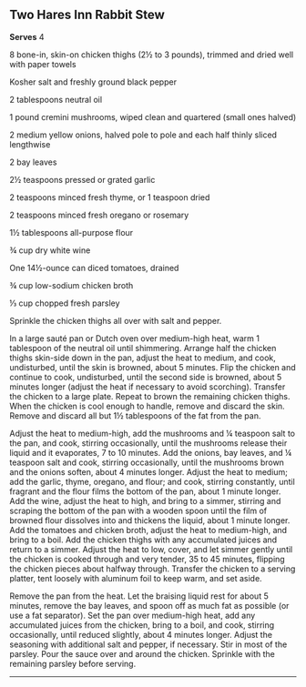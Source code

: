 ﻿## Two Hares Inn Rabbit Stew

**Serves** 4

8 bone-in, skin-on chicken thighs (2½ to 3 pounds), trimmed and dried well with paper towels

Kosher salt and freshly ground black pepper

2 tablespoons neutral oil

1 pound cremini mushrooms, wiped clean and quartered (small ones halved)

2 medium yellow onions, halved pole to pole and each half thinly sliced lengthwise

2 bay leaves

2½ teaspoons pressed or grated garlic

2 teaspoons minced fresh thyme, or 1 teaspoon dried

2 teaspoons minced fresh oregano or rosemary

1½ tablespoons all-purpose flour

¾ cup dry white wine

One 14½-ounce can diced tomatoes, drained

¾ cup low-sodium chicken broth

⅓ cup chopped fresh parsley

Sprinkle the chicken thighs all over with salt and pepper.

In a large sauté pan or Dutch oven over medium-high heat, warm 1 tablespoon of the neutral oil until shimmering. Arrange half the chicken thighs skin-side down in the pan, adjust the heat to medium, and cook, undisturbed, until the skin is browned, about 5 minutes. Flip the chicken and continue to cook, undisturbed, until the second side is browned, about 5 minutes longer (adjust the heat if necessary to avoid scorching). Transfer the chicken to a large plate. Repeat to brown the remaining chicken thighs. When the chicken is cool enough to handle, remove and discard the skin. Remove and discard all but 1½ tablespoons of the fat from the pan.

Adjust the heat to medium-high, add the mushrooms and ¼ teaspoon salt to the pan, and cook, stirring occasionally, until the mushrooms release their liquid and it evaporates, 7 to 10 minutes. Add the onions, bay leaves, and ¼ teaspoon salt and cook, stirring occasionally, until the mushrooms brown and the onions soften, about 4 minutes longer. Adjust the heat to medium; add the garlic, thyme, oregano, and flour; and cook, stirring constantly, until fragrant and the flour films the bottom of the pan, about 1 minute longer. Add the wine, adjust the heat to high, and bring to a simmer, stirring and scraping the bottom of the pan with a wooden spoon until the film of browned flour dissolves into and thickens the liquid, about 1 minute longer. Add the tomatoes and chicken broth, adjust the heat to medium-high, and bring to a boil. Add the chicken thighs with any accumulated juices and return to a simmer. Adjust the heat to low, cover, and let simmer gently until the chicken is cooked through and very tender, 35 to 45 minutes, flipping the chicken pieces about halfway through. Transfer the chicken to a serving platter, tent loosely with aluminum foil to keep warm, and set aside.

Remove the pan from the heat. Let the braising liquid rest for about 5 minutes, remove the bay leaves, and spoon off as much fat as possible (or use a fat separator). Set the pan over medium-high heat, add any accumulated juices from the chicken, bring to a boil, and cook, stirring occasionally, until reduced slightly, about 4 minutes longer. Adjust the seasoning with additional salt and pepper, if necessary. Stir in most of the parsley. Pour the sauce over and around the chicken. Sprinkle with the remaining parsley before serving.

---

